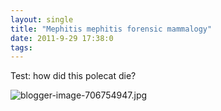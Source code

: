 ```yaml
---
layout: single
title: "Mephitis mephitis forensic mammalogy"
date: 2011-9-29 17:38:0
tags: 
---
```


Test: how did this polecat die?



![blogger-image-706754947.jpg][1]

   [1]: https://lh6.googleusercontent.com/-Qbduz5aFIfo/ToTlY67qgyI/AAAAAAAAANo/Kd9jykruz7k/s640/blogger-image-706754947.jpg
